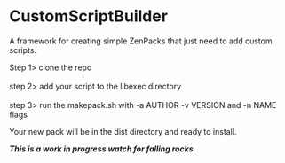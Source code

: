 # CustomScriptBuilder
A framework for creating simple ZenPacks that just need to add custom scripts.

Step 1> clone the repo<br>  
step 2> add your script to the libexec directory<br>  
step 3> run the makepack.sh with -a AUTHOR -v VERSION and -n NAME flags<br>

Your new pack will be in the dist directory and ready to install.

***This is a work in progress watch for falling rocks***
